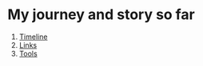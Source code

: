 # My journey and story so far

1. [Timeline](Timeline.md)
2. [Links](/Useful%20Resources/Links.md)
3. [Tools](/Useful%20Resources/Tools.md)
